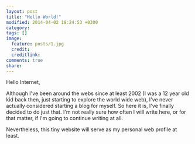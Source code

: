 ```yaml
---
layout: post
title: "Hello World!"
modified: 2014-04-02 18:24:53 +0300
category:
tags: []
image:
  feature: posts/1.jpg
  credit:
  creditlink:
comments: true
share:
---
```


Hello Internet,

Although I've been around the webs since at least 2002 (I was a 12 year old kid
back then, just starting to explore the world wide web), I've never actually
considered starting a blog for myself. So here it is, I've finally decided to
do just that. I'm not really sure how often I will write here, or for that
matter, if I'm going to continue writing at all.

Nevertheless, this tiny website will serve as my personal web profile at least.
